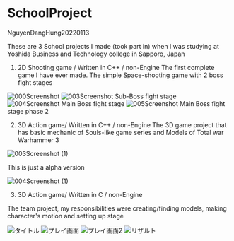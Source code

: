 # SchoolProject
NguyenDangHung20220113

These are 3 School projects I made (took part in) when I was studying at Yoshida Business and Technology college in Sapporo, Japan

1. 2D Shooting game / Written in C++ / non-Engine
The first complete game I have ever made. The simple Space-shooting game with 2 boss fight stages

![000Screenshot](https://user-images.githubusercontent.com/73513692/217790151-8e51914b-6b92-4783-881a-55d94ec6432e.png)
![003Screenshot](https://user-images.githubusercontent.com/73513692/217790178-366494cb-a389-41c4-9dee-bdf890bd5129.png)
Sub-Boss fight stage
![004Screenshot](https://user-images.githubusercontent.com/73513692/217790191-1afc8e72-cc85-4d51-92ef-dbd39156c7b1.png)
Main Boss fight stage
![005Screenshot](https://user-images.githubusercontent.com/73513692/217790204-3615efb5-1d49-409e-a3de-422fcab1f7fd.png)
Main Boss fight stage phase 2

2. 3D Action game/ Written in C++ / non-Engine
The 3D game project that has basic mechanic of Souls-like game series and Models of Total war Warhammer 3

![003Screenshot (1)](https://user-images.githubusercontent.com/73513692/217791101-07a9bd41-f580-4737-87e8-b2fe50804178.png)

This is just a alpha version

![004Screenshot (1)](https://user-images.githubusercontent.com/73513692/217791125-f3b4de3a-a5e6-4894-a8a0-29eadf501fb4.png)

3. 3D Action game/ Written in C / non-Engine

The team project, my responsibilities were creating/finding models, making character's motion and setting up stage

![タイトル](https://user-images.githubusercontent.com/73513692/217793899-b3393a39-be46-4fad-b8c0-b377edd3f9ed.jpg)
![プレイ画面](https://user-images.githubusercontent.com/73513692/217793908-d33258e5-571f-4e25-9928-432824367554.jpg)
![プレイ画面2](https://user-images.githubusercontent.com/73513692/217793916-f421d00c-c77e-42de-919f-27ba1a815944.jpg)
![リザルト](https://user-images.githubusercontent.com/73513692/217793925-b6944ebd-2f32-4afe-b3f8-ea042cf02123.jpg)
